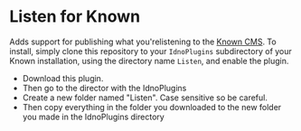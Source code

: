 Listen for Known
==================

Adds support for publishing what you'relistening to the [Known
CMS](http://withknown.com). To install, simply clone this repository to your
`IdnoPlugins` subdirectory of your Known installation, using the directory name
`Listen`, and enable the plugin.

* Download this plugin.
* Then go to the director with the IdnoPlugins
* Create a new folder named "Listen". Case sensitive so be careful.
* Then copy everything in the folder you downloaded to the new folder you made in the IdnoPlugins directory
